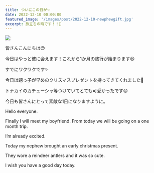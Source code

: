 ```yaml
---
title: ついにこの日が✨
date: 2022-12-10 00:00:00
featured_image: '/images/post/2022-12-10-newphewgift.jpg'
excerpt: 旅立ちの時です！！👜
---
```


![](https://yutarochan.github.io/yurumina/images/post/2022-12-10-newphewgift.jpg)

皆さんこんにちは😊

今日はやっと彼に会えます！これから1か月の旅行が始まります😆

すでにワクワクです✨

今日は甥っ子が早めのクリスマスプレゼントを持ってきてくれました🥰

トナカイのカチューシャ等つけていてとても可愛かったです😍

今日も皆さんにとって素敵な1日になりますように。


Hello everyone.

Finally I will meet my boyfriend. From today we will be going on a one month trip.

I’m already excited.

Today my nephew brought an early christmas present.

They wore a reindeer antlers and it was so cute.

I wish you have a good day today.
